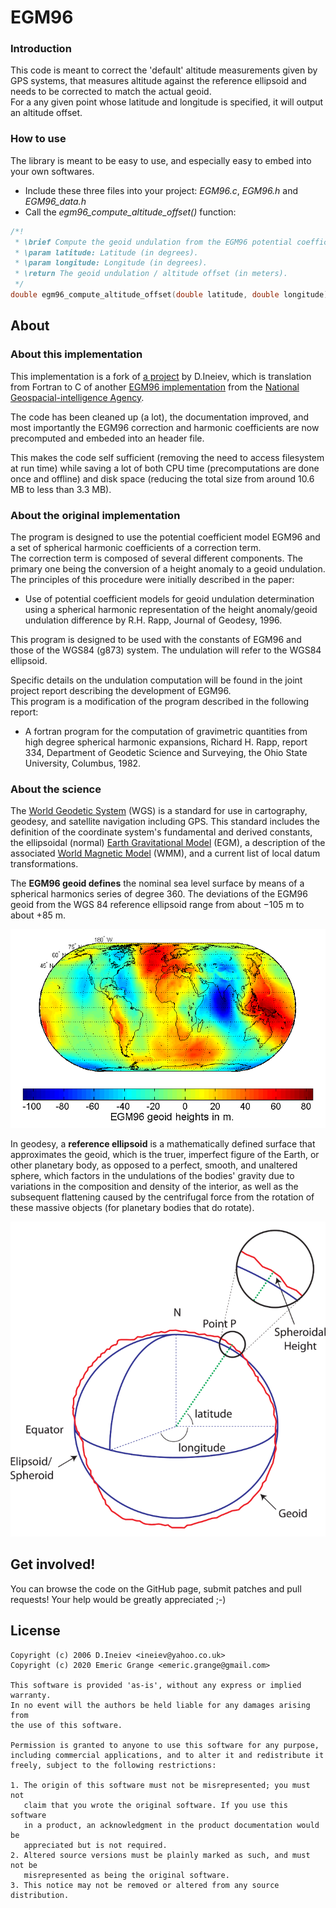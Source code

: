 EGM96
=====

### Introduction

This code is meant to correct the 'default' altitude measurements given by GPS systems, that measures altitude against the reference ellipsoid and needs to be corrected to match the actual geoid.  
For a any given point whose latitude and longitude is specified, it will output an altitude offset.

### How to use

The library is meant to be easy to use, and especially easy to embed into your own softwares.

* Include these three files into your project: _EGM96.c_, _EGM96.h_ and _EGM96_data.h_
* Call the _egm96_compute_altitude_offset()_ function:

```cpp
/*!
 * \brief Compute the geoid undulation from the EGM96 potential coefficient model, for a given latitude and longitude.
 * \param latitude: Latitude (in degrees).
 * \param longitude: Longitude (in degrees).
 * \return The geoid undulation / altitude offset (in meters).
 */
double egm96_compute_altitude_offset(double latitude, double longitude);
```


## About

### About this implementation

This implementation is a fork of [a project](https://sourceforge.net/projects/egm96-f477-c) by D.Ineiev, which is translation from Fortran to C of another [EGM96 implementation](https://earth-info.nga.mil/GandG/wgs84/gravitymod/egm96/egm96.html) from the [National Geospacial-intelligence Agency](https://earth-info.nga.mil/).

The code has been cleaned up (a lot), the documentation improved, and most importantly the EGM96 correction and harmonic coefficients are now precomputed and embeded into an header file.

This makes the code self sufficient (removing the need to access filesystem at run time) while saving a lot of both CPU time (precomputations are done once and offline) and disk space (reducing the total size from around 10.6 MB to less than 3.3 MB).

### About the original implementation

The program is designed to use the potential coefficient model EGM96 and a set of spherical harmonic coefficients of a correction term.  
The correction term is composed of several different components. The primary one being the conversion of a height anomaly to a geoid undulation.  
The principles of this procedure were initially described in the paper:
- Use of potential coefficient models for geoid undulation determination using a spherical harmonic representation of the height anomaly/geoid undulation difference by R.H. Rapp, Journal of Geodesy, 1996.

This program is designed to be used with the constants of EGM96 and those of the WGS84 (g873) system. The undulation will refer to the WGS84 ellipsoid.  

Specific details on the undulation computation will be found in the joint project report describing the development of EGM96.  
This program is a modification of the program described in the following report:
- A fortran program for the computation of gravimetric quantities from high degree spherical harmonic expansions, Richard H. Rapp, report 334, Department of Geodetic Science and Surveying, the Ohio State University, Columbus, 1982.

### About the science

The [World Geodetic System](https://en.wikipedia.org/wiki/World_Geodetic_System) (WGS) is a standard for use in cartography, geodesy, and satellite navigation including GPS. This standard includes the definition of the coordinate system's fundamental and derived constants, the ellipsoidal (normal) [Earth Gravitational Model](https://en.wikipedia.org/wiki/Earth_Gravitational_Model) (EGM), a description of the associated [World Magnetic Model](https://en.wikipedia.org/wiki/World_Magnetic_Model) (WMM), and a current list of local datum transformations.

The **EGM96 geoid defines** the nominal sea level surface by means of a spherical harmonics series of degree 360. The deviations of the EGM96 geoid from the WGS 84 reference ellipsoid range from about −105 m to about +85 m.

![geoid](about/EGM96.png)

In geodesy, a **reference ellipsoid** is a mathematically defined surface that approximates the geoid, which is the truer, imperfect figure of the Earth, or other planetary body, as opposed to a perfect, smooth, and unaltered sphere, which factors in the undulations of the bodies' gravity due to variations in the composition and density of the interior, as well as the subsequent flattening caused by the centrifugal force from the rotation of these massive objects (for planetary bodies that do rotate).

![geoid vs ellipsoid](about/geoid_vs_ellipsoid.png)


## Get involved!

You can browse the code on the GitHub page, submit patches and pull requests! Your help would be greatly appreciated ;-)


## License

```
Copyright (c) 2006 D.Ineiev <ineiev@yahoo.co.uk>
Copyright (c) 2020 Emeric Grange <emeric.grange@gmail.com>

This software is provided 'as-is', without any express or implied warranty.
In no event will the authors be held liable for any damages arising from
the use of this software.

Permission is granted to anyone to use this software for any purpose,
including commercial applications, and to alter it and redistribute it
freely, subject to the following restrictions:

1. The origin of this software must not be misrepresented; you must not
   claim that you wrote the original software. If you use this software
   in a product, an acknowledgment in the product documentation would be
   appreciated but is not required.
2. Altered source versions must be plainly marked as such, and must not be
   misrepresented as being the original software.
3. This notice may not be removed or altered from any source distribution.
```
